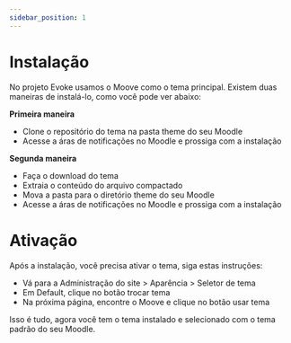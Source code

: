 ```yaml
---
sidebar_position: 1
---
```


# Instalação

No projeto Evoke usamos o Moove como o tema principal. Existem duas maneiras de instalá-lo, como você pode ver abaixo:

**Primeira maneira**

- Clone o repositório do tema na pasta theme do seu Moodle
- Acesse a áras de notificações no Moodle e prossiga com a instalação

**Segunda maneira**

- Faça o download do tema
- Extraia o conteúdo do arquivo compactado
- Mova a pasta para o diretório theme do seu Moodle
- Acesse a áras de notificações no Moodle e prossiga com a instalação

# Ativação

Após a instalação, você precisa ativar o tema, siga estas instruções:

- Vá para a Administração do site > Aparência > Seletor de tema
- Em Default, clique no botão trocar tema
- Na próxima página, encontre o Moove e clique no botão usar tema

Isso é tudo, agora você tem o tema instalado e selecionado com o tema padrão do seu Moodle.
